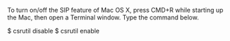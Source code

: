 To turn on/off the SIP feature of Mac OS X, press CMD+R while starting up the Mac, then open a Terminal window. Type the command below.

$ csrutil disable
$ csrutil enable

